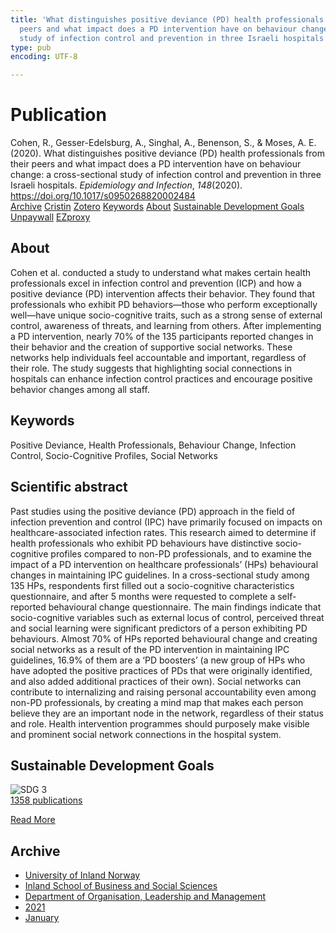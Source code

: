 ```yaml
---
title: 'What distinguishes positive deviance (PD) health professionals from their
  peers and what impact does a PD intervention have on behaviour change: a cross-sectional
  study of infection control and prevention in three Israeli hospitals'
type: pub
encoding: UTF-8

---
```

<h1>Publication</h1>
<article id="csl-bib-container-HQX8GRIT" class="csl-bib-container">
  <div class="csl-bib-body"> <div class="csl-entry">Cohen, R., Gesser-Edelsburg, A., Singhal, A., Benenson, S., &#38; Moses, A. E. (2020). What distinguishes positive deviance (PD) health professionals from their peers and what impact does a PD intervention have on behaviour change: a cross-sectional study of infection control and prevention in three Israeli hospitals. <i>Epidemiology and Infection</i>, <i>148</i>(2020). <a href="https://doi.org/10.1017/s0950268820002484">https://doi.org/10.1017/s0950268820002484</a></div> </div>
  <div class="csl-bib-buttons">
    <a href="#taxonomy-article-HQX8GRIT" alt="archive" class="csl-bib-button">Archive</a>
    <a href="https://app.cristin.no/results/show.jsf?id=1873306" alt="Cristin" class="csl-bib-button">Cristin</a>
    <a href="http://zotero.org/groups/5881554/items/HQX8GRIT" alt="Zotero" class="csl-bib-button">Zotero</a>
    <a href="#keywords-article-HQX8GRIT" alt="keywords" class="csl-bib-button">Keywords</a>
    <a href="#about-article-HQX8GRIT" alt="about_pub" class="csl-bib-button">About</a>
    <a href="#sdg-article-HQX8GRIT" alt="sdg" class="csl-bib-button">Sustainable Development Goals</a>
    <a href="https://www.cambridge.org/core/services/aop-cambridge-core/content/view/D6A70BA3D174389B937347B69ACAD95A/S0950268820002484a.pdf/div-class-title-what-distinguishes-positive-deviance-pd-health-professionals-from-their-peers-and-what-impact-does-a-pd-intervention-have-on-behaviour-change-a-cross-sectional-study-of-infection-control-and-prevention-in-three-israeli-hospitals-div.pdf" alt="Unpaywall" class="csl-bib-button">Unpaywall</a>
    <a href="https://www.cambridge.org/core/services/aop-cambridge-core/content/view/D6A70BA3D174389B937347B69ACAD95A/S0950268820002484a.pdf/div-class-title-what-distinguishes-positive-deviance-pd-health-professionals-from-their-peers-and-what-impact-does-a-pd-intervention-have-on-behaviour-change-a-cross-sectional-study-of-infection-control-and-prevention-in-three-israeli-hospitals-div.pdf" alt="EZproxy" class="csl-bib-button">EZproxy</a>
  </div>
  <div id="csl-bib-meta-container-HQX8GRIT"></div>
</article>
<div id="csl-bib-meta-HQX8GRIT" class="csl-bib-meta">
  <article id="about-article-HQX8GRIT" class="about_pub-article">
    <h1>About</h1>
    Cohen et al. conducted a study to understand what makes certain health professionals excel in infection control and prevention (ICP) and how a positive deviance (PD) intervention affects their behavior. They found that professionals who exhibit PD behaviors—those who perform exceptionally well—have unique socio-cognitive traits, such as a strong sense of external control, awareness of threats, and learning from others. After implementing a PD intervention, nearly 70% of the 135 participants reported changes in their behavior and the creation of supportive social networks. These networks help individuals feel accountable and important, regardless of their role. The study suggests that highlighting social connections in hospitals can enhance infection control practices and encourage positive behavior changes among all staff.
  </article>
  <article id="keywords-article-HQX8GRIT" class="keywords-article">
    <h1>Keywords</h1>
    Positive Deviance, Health Professionals, Behaviour Change, Infection Control, Socio-Cognitive Profiles, Social Networks
  </article>
  <article id="abstract-article-HQX8GRIT" class="abstract-article">
    <h1>Scientific abstract</h1>
    Past studies using the positive deviance (PD) approach in the field of infection prevention and control (IPC) have primarily focused on impacts on healthcare-associated infection rates. This research aimed to determine if health professionals who exhibit PD behaviours have distinctive socio-cognitive profiles compared to non-PD professionals, and to examine the impact of a PD intervention on healthcare professionals’ (HPs) behavioural changes in maintaining IPC guidelines. In a cross-sectional study among 135 HPs, respondents first filled out a socio-cognitive characteristics questionnaire, and after 5 months were requested to complete a self-reported behavioural change questionnaire. The main findings indicate that socio-cognitive variables such as external locus of control, perceived threat and social learning were significant predictors of a person exhibiting PD behaviours. Almost 70% of HPs reported behavioural change and creating social networks as a result of the PD intervention in maintaining IPC guidelines, 16.9% of them are a ‘PD boosters’ (a new group of HPs who have adopted the positive practices of PDs that were originally identified, and also added additional practices of their own). Social networks can contribute to internalizing and raising personal accountability even among non-PD professionals, by creating a mind map that makes each person believe they are an important node in the network, regardless of their status and role. Health intervention programmes should purposely make visible and prominent social network connections in the hospital system.
  </article>
  <article id="sdg-article-HQX8GRIT" class="sdg-article">
    <h1>Sustainable Development Goals</h1>
    <div class="sdg-container"><div id="sdg3" class="sdg">
        <img src="{{< params subfolder >}}images/sdg/sdg03_en.png" class="image" alt="SDG 3">
        <div class="sdg-overlay">
          <a href="{{< params subfolder >}}en/archive/?sdg=3#archive" class="sdg-publication-count"><span>1358</span> publications</a>
          <p><a href="https://sdgs.un.org/goals/goal3" class="sdg-read-more">Read More</a></p>
        </div>
      </div></div>
  </article>
  <article id="taxonomy-article-HQX8GRIT" class="taxonomy-article">
    <h1>Archive</h1>
    <ul>
      <li><a href="{{< params subfolder >}}en/archive/?key=3DCRN523">University of Inland Norway</a></li>
      <li><a href="{{< params subfolder >}}en/archive/?key=DU8Q9LN9">Inland School of Business and Social Sciences</a></li>
      <li><a href="{{< params subfolder >}}en/archive/?key=4LUWR3ZM">Department of Organisation, Leadership and Management</a></li>
      <li><a href="{{< params subfolder >}}en/archive/?key=8VQBC64H">2021</a></li>
      <li><a href="{{< params subfolder >}}en/archive/?key=QGTHDADW">January</a></li>
    </ul>
  </article>
</div>
